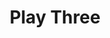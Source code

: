 ---
title: Play Three
description: This is a main page.
permalink: /play3

layout: post
sidenav: docs
---
